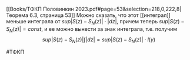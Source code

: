 [[Books/ТФКП Половинкин 2023.pdf#page=53&selection=218,0,222,8|Теорема 6.3, страница 53]]
Можно сказать, что этот [[интеграл]] меньше интеграла от $sup|S(z)-S_N(z)|\cdot|dz|$, причем теперь $sup|S(z)-S_N(z)| = const$, и ее можно вынести за знак интеграла, т.е. получим $$sup|S(z)-S_N(z)|\int|dz|=sup|S(z)-S_N(z)|\cdot l(\gamma)$$

#ТФКП 